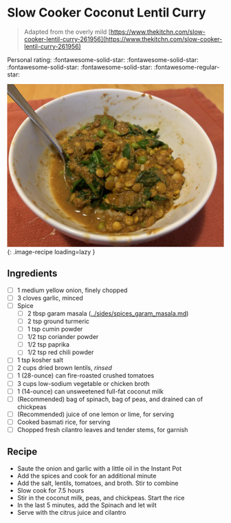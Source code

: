 # Slow Cooker Coconut Lentil Curry

> Adapted from the overly mild [https://www.thekitchn.com/slow-cooker-lentil-curry-261956](https://www.thekitchn.com/slow-cooker-lentil-curry-261956)

<!-- {cts} rating=4; (User can specify rating on scale of 1-5) -->

Personal rating: :fontawesome-solid-star: :fontawesome-solid-star: :fontawesome-solid-star: :fontawesome-solid-star: :fontawesome-regular-star:

<!-- {cte} -->

<!-- {cts} name_image=slow_cooker_coconut_lentil_curry.jpeg; (User can specify image name) -->

![slow_cooker_coconut_lentil_curry.jpeg](./slow_cooker_coconut_lentil_curry.jpeg){: .image-recipe loading=lazy }

<!-- {cte} -->

## Ingredients

- [ ] 1 medium yellow onion, finely chopped
- [ ] 3 cloves garlic, minced
- [ ] Spice
    - [ ] 2 tbsp garam masala ([../sides/spices_garam_masala.md](../meals/spices_garam_masala.md))
    - [ ] 2 tsp ground turmeric
    - [ ] 1 tsp cumin powder
    - [ ] 1/2 tsp coriander powder
    - [ ] 1/2 tsp paprika
    - [ ] 1/2 tsp red chili powder
- [ ] 1 tsp kosher salt
- [ ] 2 cups dried brown lentils, *rinsed*
- [ ] 1 (28-ounce) can fire-roasted crushed tomatoes
- [ ] 3 cups low-sodium vegetable or chicken broth
- [ ] 1 (14-ounce) can unsweetened full-fat coconut milk
- [ ] (Recommended) bag of spinach, bag of peas, and drained can of chickpeas
- [ ] (Recommended) juice of one lemon or lime, for serving
- [ ] Cooked basmati rice, for serving
- [ ] Chopped fresh cilantro leaves and tender stems, for garnish

## Recipe

- Saute the onion and garlic with a little oil in the Instant Pot
- Add the spices and cook for an additional minute
- Add the salt, lentils, tomatoes, and broth. Stir to combine
- Slow cook for 7.5 hours
- Stir in the coconut milk, peas, and chickpeas. Start the rice
- In the last 5 minutes, add the Spinach and let wilt
- Serve with the citrus juice and cilantro
